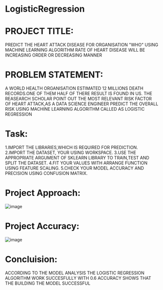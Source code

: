 # LogisticRegression
# PROJECT TITLE: 
PREDICT THE HEART ATTACK DISEASE FOR ORGANISATION "WHO" USING MACHINE LEARNING ALGORITHM RATE OF HEART DISEASE WILL BE INCREASING ORDER OR DECREASING MANNER
# PROBLEM STATEMENT:
A WORLD HEALTH ORGANISATION ESTIMATED 12 MILLIONS DEATH RECORDS.ONE OF THEM HALF OF THERE RESULT IS FOUND IN US.
THE REASEARCH SCHOLAR POINT OUT THE MOST RELEVANT RISK FACTOR OF HEART ATTACK,AS A DATA SCIENCE ENGINEER PREDICT THE OVERALL RISK USING MACHINE LEARNING ALGORITHM CALLED AS LOGISTIC REGRESSION
# Task:
1.IMPORT THE LIBRARIES,WHICH IS REQUIRED FOR PREDICTION.
2.IMPORT THE DATASET, YOUR  USING WORKSPACE.
3.USE THE APPROPRIATE ARGUMENT OF SKLEARN LIBRARY TO TRAIN,TEST AND SPLIT THE DATASET.
4.FIT YOUR VALUES WITH ARRANGE FUNCTION USING FEATURE SCALING.
5.CHECK YOUR MODEL ACCURACY AND PRECISION USING CONFUSION MATRIX.
# Project Approach:
![image](https://github.com/Manichandachiever1/LogisticRegression/assets/127472257/1aa5d145-9593-4ce7-a3f9-2c992ee43850)
# Project Accuracy:
![image](https://github.com/Manichandachiever1/LogisticRegression/assets/127472257/01060bcf-cb7e-4310-9fdf-eba0a908a5e4)
# Concluision:
ACCORDING TO THE MODEL ANALYSIS THE LOGISTIC REGRESSION ALGORITHM WORK SUCCESFULLY WITH 0.6 ACCURACY SHOWS THAT THE BUILDING THE MODEL SUCCESSFUL
